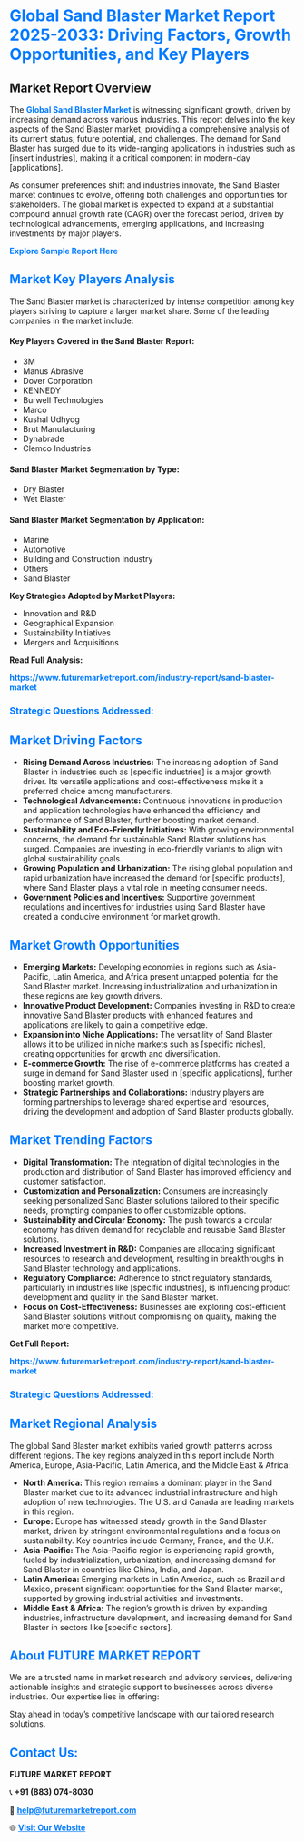 <h1 style="color: #007BFF;">Global Sand Blaster Market Report 2025-2033: Driving Factors, Growth Opportunities, and Key Players</h1>

<section id="overview">
<h2>Market Report Overview</h2>
<p>The <a href="https://www.futuremarketreport.com/industry-report/sand-blaster-market" style="color: #007BFF; text-decoration: none;"><strong>Global Sand Blaster Market</strong></a> is witnessing significant growth, driven by increasing demand across various industries. This report delves into the key aspects of the Sand Blaster market, providing a comprehensive analysis of its current status, future potential, and challenges. The demand for Sand Blaster has surged due to its wide-ranging applications in industries such as [insert industries], making it a critical component in modern-day [applications].</p>
<p>As consumer preferences shift and industries innovate, the Sand Blaster market continues to evolve, offering both challenges and opportunities for stakeholders. The global market is expected to expand at a substantial compound annual growth rate (CAGR) over the forecast period, driven by technological advancements, emerging applications, and increasing investments by major players.</p>
</section>

<section id="overview">
<p><a href="https://www.futuremarketreport.com/request-sample/reportId=124283" style="color: #007BFF; text-decoration: none;"><strong>Explore Sample Report Here</strong></a></p>
</section>

<section id="key-players">
<h2 style="color: #007BFF;">Market Key Players Analysis</h2>
<p>The Sand Blaster market is characterized by intense competition among key players striving to capture a larger market share. Some of the leading companies in the market include:</p>
<h4>Key Players Covered in the Sand Blaster Report:</h4>
<ul><li>3M</li><li>Manus Abrasive</li><li>Dover Corporation</li><li>KENNEDY</li><li>Burwell Technologies</li><li>Marco</li><li>Kushal Udhyog</li><li>Brut Manufacturing</li><li>Dynabrade</li><li>Clemco Industries</li></ul>
<h4>Sand Blaster Market Segmentation by Type:</h4>
<ul><li>Dry Blaster</li><li>Wet Blaster</li></ul>

<h4>Sand Blaster Market Segmentation by Application:</h4>
<ul><li>Marine</li><li>Automotive</li><li>Building and Construction Industry</li><li>Others</li><li>Sand Blaster</li></ul>
<p><strong>Key Strategies Adopted by Market Players:</strong></p>
<ul>
<li>Innovation and R&D</li>
<li>Geographical Expansion</li>
<li>Sustainability Initiatives</li>
<li>Mergers and Acquisitions</li>
</ul>
</section>

<section>
<p><strong>Read Full Analysis: </strong></p><a href="https://www.futuremarketreport.com/industry-report/sand-blaster-market" style="color: #007BFF; text-decoration: none;"><strong>https://www.futuremarketreport.com/industry-report/sand-blaster-market</strong></a>
<h3 style="color: #007BFF;">Strategic Questions Addressed:</h3>
</section>

<section id="driving-factors">
<h2 style="color: #007BFF;">Market Driving Factors</h2>
<ul>
<li><strong>Rising Demand Across Industries:</strong> The increasing adoption of Sand Blaster in industries such as [specific industries] is a major growth driver. Its versatile applications and cost-effectiveness make it a preferred choice among manufacturers.</li>
<li><strong>Technological Advancements:</strong> Continuous innovations in production and application technologies have enhanced the efficiency and performance of Sand Blaster, further boosting market demand.</li>
<li><strong>Sustainability and Eco-Friendly Initiatives:</strong> With growing environmental concerns, the demand for sustainable Sand Blaster solutions has surged. Companies are investing in eco-friendly variants to align with global sustainability goals.</li>
<li><strong>Growing Population and Urbanization:</strong> The rising global population and rapid urbanization have increased the demand for [specific products], where Sand Blaster plays a vital role in meeting consumer needs.</li>
<li><strong>Government Policies and Incentives:</strong> Supportive government regulations and incentives for industries using Sand Blaster have created a conducive environment for market growth.</li>
</ul>
</section>

<section id="growth-opportunities">
<h2 style="color: #007BFF;">Market Growth Opportunities</h2>
<ul>
<li><strong>Emerging Markets:</strong> Developing economies in regions such as Asia-Pacific, Latin America, and Africa present untapped potential for the Sand Blaster market. Increasing industrialization and urbanization in these regions are key growth drivers.</li>
<li><strong>Innovative Product Development:</strong> Companies investing in R&D to create innovative Sand Blaster products with enhanced features and applications are likely to gain a competitive edge.</li>
<li><strong>Expansion into Niche Applications:</strong> The versatility of Sand Blaster allows it to be utilized in niche markets such as [specific niches], creating opportunities for growth and diversification.</li>
<li><strong>E-commerce Growth:</strong> The rise of e-commerce platforms has created a surge in demand for Sand Blaster used in [specific applications], further boosting market growth.</li>
<li><strong>Strategic Partnerships and Collaborations:</strong> Industry players are forming partnerships to leverage shared expertise and resources, driving the development and adoption of Sand Blaster products globally.</li>
</ul>
</section>

<section id="trending-factors">
<h2 style="color: #007BFF;">Market Trending Factors</h2>
<ul>
<li><strong>Digital Transformation:</strong> The integration of digital technologies in the production and distribution of Sand Blaster has improved efficiency and customer satisfaction.</li>
<li><strong>Customization and Personalization:</strong> Consumers are increasingly seeking personalized Sand Blaster solutions tailored to their specific needs, prompting companies to offer customizable options.</li>
<li><strong>Sustainability and Circular Economy:</strong> The push towards a circular economy has driven demand for recyclable and reusable Sand Blaster solutions.</li>
<li><strong>Increased Investment in R&D:</strong> Companies are allocating significant resources to research and development, resulting in breakthroughs in Sand Blaster technology and applications.</li>
<li><strong>Regulatory Compliance:</strong> Adherence to strict regulatory standards, particularly in industries like [specific industries], is influencing product development and quality in the Sand Blaster market.</li>
<li><strong>Focus on Cost-Effectiveness:</strong> Businesses are exploring cost-efficient Sand Blaster solutions without compromising on quality, making the market more competitive.</li>
</ul>
</section>

<section>
<p><strong>Get Full Report: </strong></p><a href="https://www.futuremarketreport.com/industry-report/sand-blaster-market" style="color: #007BFF; text-decoration: none;"><strong>https://www.futuremarketreport.com/industry-report/sand-blaster-market</strong></a>
<h3 style="color: #007BFF;">Strategic Questions Addressed:</h3>
</section>


<section id="regional-analysis">
<h2 style="color: #007BFF;">Market Regional Analysis</h2>
<p>The global Sand Blaster market exhibits varied growth patterns across different regions. The key regions analyzed in this report include North America, Europe, Asia-Pacific, Latin America, and the Middle East & Africa:</p>
<ul>
<li><strong>North America:</strong> This region remains a dominant player in the Sand Blaster market due to its advanced industrial infrastructure and high adoption of new technologies. The U.S. and Canada are leading markets in this region.</li>
<li><strong>Europe:</strong> Europe has witnessed steady growth in the Sand Blaster market, driven by stringent environmental regulations and a focus on sustainability. Key countries include Germany, France, and the U.K.</li>
<li><strong>Asia-Pacific:</strong> The Asia-Pacific region is experiencing rapid growth, fueled by industrialization, urbanization, and increasing demand for Sand Blaster in countries like China, India, and Japan.</li>
<li><strong>Latin America:</strong> Emerging markets in Latin America, such as Brazil and Mexico, present significant opportunities for the Sand Blaster market, supported by growing industrial activities and investments.</li>
<li><strong>Middle East & Africa:</strong> The region’s growth is driven by expanding industries, infrastructure development, and increasing demand for Sand Blaster in sectors like [specific sectors].</li>
</ul>
</section>

<footer>
<h2 style="color: #007BFF;">About FUTURE MARKET REPORT</h2>
<p>We are a trusted name in market research and advisory services, delivering actionable insights and strategic support to businesses across diverse industries. Our expertise lies in offering:</p>

<p>Stay ahead in today’s competitive landscape with our tailored research solutions.</p>

<h2 style="color: #007BFF;">Contact Us:</h2>
<p><strong>FUTURE MARKET REPORT</strong></p>
<p>📞 <strong>+91 (883) 074-8030</strong></p>
<p>📧 <strong><a href="mailto:help@futuremarketreport.com" style="color: #007BFF;">help@futuremarketreport.com</a></strong></p>
<p>🌐 <strong><a href="https://www.futuremarketreport.com/" style="color: #007BFF;">Visit Our Website</a></strong></p>
</footer>